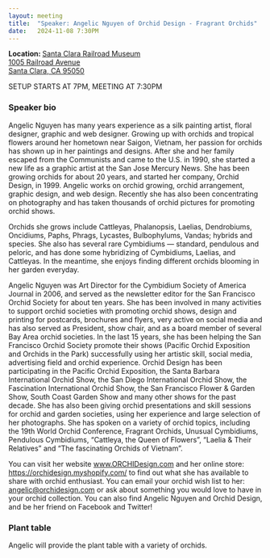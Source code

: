 ```yaml
---
layout: meeting
title:  "Speaker: Angelic Nguyen of Orchid Design - Fragrant Orchids"
date:   2024-11-08 7:30PM
---
```

<b>Location: </b><a href = "https://maps.app.goo.gl/7Fe7Ghb5wu6cFojJ9">Santa Clara Railroad Museum<br/>
1005 Railroad Avenue<br/>
Santa Clara, CA 95050<br/>
</a>

SETUP STARTS AT 7PM, MEETING AT 7:30PM

### Speaker bio

Angelic Nguyen has many years experience as a silk painting artist, floral designer, graphic and web designer. Growing up with orchids and tropical flowers around her hometown near Saigon, Vietnam, her passion for orchids has shown up in her paintings and designs. After she and her family escaped from the Communists and came to the U.S. in 1990, she started a new life as a graphic artist at the San Jose Mercury News. She has been growing orchids for about 20 years, and started her company, Orchid Design, in 1999. Angelic works on orchid growing, orchid arrangement, graphic design, and web design. Recently she has also been concentrating on photography and has taken thousands of orchid pictures for promoting orchid shows.


Orchids she grows include Cattleyas, Phalanopsis, Laelias, Dendrobiums, Oncidiums, Paphs, Phrags, Lycastes, Bulbophylums, Vandas; hybrids and species. She also has several rare Cymbidiums — standard, pendulous and peloric, and has done some hybridizing of Cymbidiums, Laelias, and Cattleyas. In the meantime, she enjoys finding different orchids blooming in her garden everyday. 

Angelic Nguyen was Art Director for the Cymbidium Society of America Journal in 2006, and served as the newsletter editor for the San Francisco Orchid Society for about ten years. She has been involved in many activities to support orchid societies with promoting orchid shows, design and printing for postcards, brochures and flyers, very active on social media and has also served as President, show chair, and as a board member of several Bay Area orchid societies. In the last 15 years, she has been helping the San Francisco Orchid Society promote their shows (Pacific Orchid Exposition and Orchids in the Park) successfully using her artistic skill, social media, advertising field and orchid experience. Orchid Design has been participating in the Pacific Orchid Exposition, the Santa Barbara International Orchid Show, the San Diego International Orchid Show, the Fascination International Orchid Show, the San Francisco Flower & Garden Show, South Coast Garden Show and many other shows for the past decade. She has also been giving orchid presentations and skill sessions for orchid and garden societies, using her experience and large selection of her photographs. She has spoken on a variety of orchid topics, including the 19th World Orchid Conference, Fragrant Orchids, Unusual Cymbidiums, Pendulous Cymbidiums, “Cattleya, the Queen of Flowers”, “Laelia & Their Relatives” and “The fascinating Orchids of Vietnam”. 

You can visit her website www.ORCHIDesign.com and her online store: https://orchidesign.myshopify.com/ to find out what she has available to share with orchid enthusiast. You can email your orchid wish list to her: angelic@orchidesign.com or ask about something you would love to have in your orchid collection. You can also find Angelic Nguyen and Orchid Design, and be her friend on Facebook and Twitter!

### Plant table

Angelic will provide the plant table with a variety of orchids.
